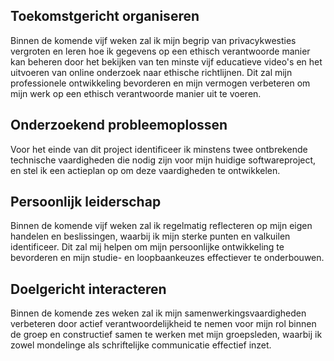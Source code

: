 ## Toekomstgericht organiseren

Binnen de komende vijf weken zal ik mijn begrip van privacykwesties vergroten en leren hoe ik gegevens op een ethisch verantwoorde manier kan beheren door het bekijken van ten minste vijf educatieve video's en het uitvoeren van online onderzoek naar ethische richtlijnen. Dit zal mijn professionele ontwikkeling bevorderen en mijn vermogen verbeteren om mijn werk op een ethisch verantwoorde manier uit te voeren.

## Onderzoekend probleemoplossen

Voor het einde van dit project identificeer ik minstens twee ontbrekende technische vaardigheden die nodig zijn voor mijn huidige softwareproject, en stel ik een actieplan op om deze vaardigheden te ontwikkelen.

## Persoonlijk leiderschap

Binnen de komende vijf weken zal ik regelmatig reflecteren op mijn eigen handelen en beslissingen, waarbij ik mijn sterke punten en valkuilen identificeer. Dit zal mij helpen om mijn persoonlijke ontwikkeling te bevorderen en mijn studie- en loopbaankeuzes effectiever te onderbouwen.


## Doelgericht interacteren

Binnen de komende zes weken zal ik mijn samenwerkingsvaardigheden verbeteren door actief verantwoordelijkheid te nemen voor mijn rol binnen de groep en constructief samen te werken met mijn groepsleden, waarbij ik zowel mondelinge als schriftelijke communicatie effectief inzet.